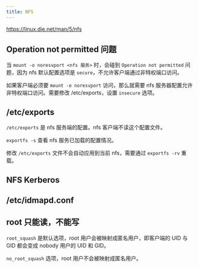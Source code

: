 ```yaml
---
title: NFS
---
```



https://linux.die.net/man/5/nfs

## Operation not permitted 问题

当 `mount -o noresvport <nfs 服务>` 时，会碰到 `Operation not permitted` 问题，因为 nfs 默认配置选项是 `secure`，不允许客户端通过非特权端口访问。

如果客户端必须要 `mount -o noresvport` 访问，那么就需要 nfs 服务器配置允许非特权端口访问。需要修改 /etc/exports，设置 `insecure` 选项。

## /etc/exports

`/etc/exports` 是 nfs 服务端的配置。nfs 客户端不读这个配置文件。

`exportfs -s` 查看 nfs 服务已加载的配置情况。

修改 `/etc/exports` 文件不会自动应用到当前 nfs，需要通过 `exportfs -rv` 重载。


## NFS Kerberos


## /etc/idmapd.conf


## root 只能读，不能写

`root_squash` 是默认选项，root 用户会被映射成匿名用户，即客户端的 UID 与 GID 都会变成 nobody 用户的 UID 和 GID。

`no_root_squash` 选项，root 用户不会被映射成匿名用户。
